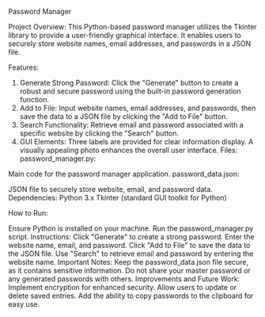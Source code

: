 Password Manager

Project Overview:
This Python-based password manager utilizes the Tkinter library to provide a user-friendly graphical interface. It enables users to securely store website names, email addresses, and passwords in a JSON file.

Features:
1. Generate Strong Password:
Click the "Generate" button to create a robust and secure password using the built-in password generation function.
2. Add to File:
Input website names, email addresses, and passwords, then save the data to a JSON file by clicking the "Add to File" button.
3. Search Functionality:
Retrieve email and password associated with a specific website by clicking the "Search" button.
4. GUI Elements:
Three labels are provided for clear information display.
A visually appealing photo enhances the overall user interface.
Files:
password_manager.py:

Main code for the password manager application.
password_data.json:

JSON file to securely store website, email, and password data.
Dependencies:
Python 3.x
Tkinter (standard GUI toolkit for Python)

How to Run:

Ensure Python is installed on your machine.
Run the password_manager.py script.
Instructions:
Click "Generate" to create a strong password.
Enter the website name, email, and password.
Click "Add to File" to save the data to the JSON file.
Use "Search" to retrieve email and password by entering the website name.
Important Notes:
Keep the password_data.json file secure, as it contains sensitive information.
Do not share your master password or any generated passwords with others.
Improvements and Future Work:
Implement encryption for enhanced security.
Allow users to update or delete saved entries.
Add the ability to copy passwords to the clipboard for easy use.
